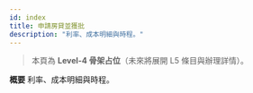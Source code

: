 ```yaml
---
id: index
title: 申請房貸並獲批
description: "利率、成本明細與時程。"
---
```


> 本頁為 **Level-4 骨架占位**（未來將展開 L5 條目與辦理詳情）。

**概要**
利率、成本明細與時程。
